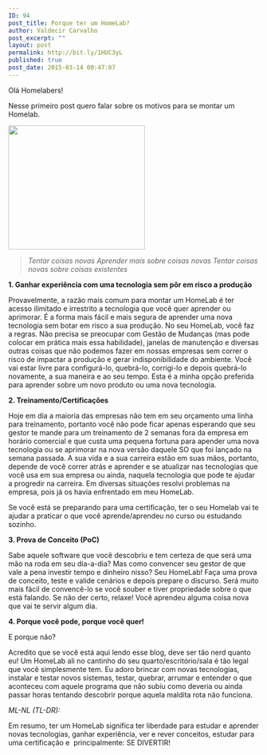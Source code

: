 ```yaml
---
ID: 94
post_title: Porque ter um HomeLab?
author: Valdecir Carvalho
post_excerpt: ""
layout: post
permalink: http://bit.ly/1HUC3yL
published: true
post_date: 2015-03-14 00:47:07
---
```

Olá Homelabers!

Nesse primeiro post quero falar sobre os motivos para se montar um Homelab.

<img class="aligncenter wp-image-106 size-full" src="http://homelaber.com.br/site/wp-content/uploads/2015/03/hol-logo.png" alt="" width="274" height="249" />

<blockquote><em>Tentar coisas novas</em>
<em>Aprender mais sobre coisas novas</em>
<em>Tentar coisas novas sobre coisas existentes</em></blockquote>

<!--more-->

<strong>1. Ganhar experiência com uma tecnologia sem pôr em risco a produção</strong>

Provavelmente, a razão mais comum para montar um HomeLab é ter acesso ilimitado e irrestrito a tecnologia que você quer aprender ou aprimorar. É a forma mais fácil e mais segura de aprender uma nova tecnologia sem botar em risco a sua produção. No seu HomeLab, você faz a regras. Não precisa se preocupar com Gestão de Mudanças (mas pode colocar em prática mais essa habilidade), janelas de manutenção e diversas outras coisas que não podemos fazer em nossas empresas sem correr o risco de impactar a produção e gerar indisponibilidade do ambiente. Você vai estar livre para configurá-lo, quebrá-lo, corrigi-lo e depois quebrá-lo novamente, a sua maneira e ao seu tempo. Esta é a minha opção preferida para aprender sobre um novo produto ou uma nova tecnologia.

<strong>2. Treinamento/Certificações</strong>

Hoje em dia a maioria das empresas não tem em seu orçamento uma linha para treinamento, portanto você não pode ficar apenas esperando que seu gestor te mande para um treinamento de 2 semanas fora da empresa em horário comercial e que custa uma pequena fortuna para apender uma nova tecnologia ou se aprimorar na nova versão daquele SO que foi lançado na semana passada. A sua vida e a sua carreira estão em suas mãos, portanto, depende de você correr atrás e aprender e se atualizar nas tecnologias que você usa em sua empresa ou ainda, naquela tecnologia que pode te ajudar a progredir na carreira. Em diversas situações resolvi problemas na empresa, pois já os havia enfrentado em meu HomeLab.

Se você está se preparando para uma certificação, ter o seu Homelab vai te ajudar a praticar o que você aprende/aprendeu no curso ou estudando sozinho.

<strong>3. Prova de Conceito (PoC)</strong>

Sabe aquele software que você descobriu e tem certeza de que será uma mão na roda em seu dia-a-dia? Mas como convencer seu gestor de que vale a pena investir tempo e dinheiro nisso? Seu HomeLab! Faça uma prova de conceito, teste e valide cenários e depois prepare o discurso. Será muito mais fácil de convencê-lo se você souber e tiver propriedade sobre o que está falando. Se não der certo, relaxe! Você aprendeu alguma coisa nova que vai te servir algum dia.

<strong>4. Porque você pode, porque você quer!</strong>

E porque não?

Acredito que se você está aqui lendo esse blog, deve ser tão nerd quanto eu! Um HomeLab ali no cantinho do seu quarto/escritório/sala é tão legal que você simplesmente tem. Eu adoro brincar com novas tecnologias, instalar e testar novos sistemas, testar, quebrar, arrumar e entender o que aconteceu com aquele programa que não subiu como deveria ou ainda passar horas tentando descobrir porque aquela maldita rota não funciona.

<em>ML-NL (TL-DR):</em>

Em resumo, ter um HomeLab significa ter liberdade para estudar e aprender novas tecnologias, ganhar experiência, ver e rever conceitos, estudar para uma certificação e  principalmente: SE DIVERTIR!